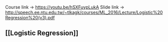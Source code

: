 Course link -> https://youtu.be/hSXFuypLukA
Slide link -> http://speech.ee.ntu.edu.tw/~tlkagk/courses/ML_2016/Lecture/Logistic%20Regression%20(v3).pdf

## [[Logistic Regression]]